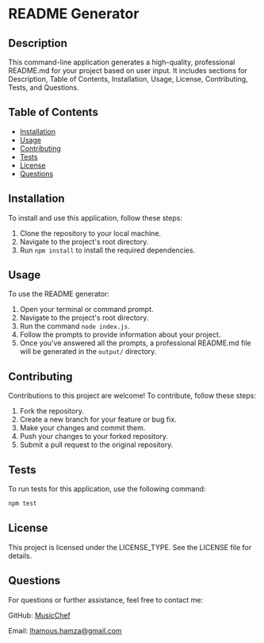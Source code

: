 # README Generator

## Description

This command-line application generates a high-quality, professional README.md for your project based on user input. It includes sections for Description, Table of Contents, Installation, Usage, License, Contributing, Tests, and Questions.

## Table of Contents

- [Installation](#installation)
- [Usage](#usage)
- [Contributing](#contributing)
- [Tests](#tests)
- [License](#license)
- [Questions](#questions)

## Installation

To install and use this application, follow these steps:

1. Clone the repository to your local machine.
2. Navigate to the project's root directory.
3. Run `npm install` to install the required dependencies.

## Usage

To use the README generator:

1. Open your terminal or command prompt.
2. Navigate to the project's root directory.
3. Run the command `node index.js`.
4. Follow the prompts to provide information about your project.
5. Once you've answered all the prompts, a professional README.md file will be generated in the `output/` directory.

## Contributing

Contributions to this project are welcome! To contribute, follow these steps:

1. Fork the repository.
2. Create a new branch for your feature or bug fix.
3. Make your changes and commit them.
4. Push your changes to your forked repository.
5. Submit a pull request to the original repository.

## Tests

To run tests for this application, use the following command:

```bash
npm test
```
## License
This project is licensed under the LICENSE_TYPE. See the LICENSE file for details.

## Questions
For questions or further assistance, feel free to contact me:

GitHub: [MusicChef](https://github.com/musicchef)

Email: [lhamous.hamza@gmail.com](mailto:lhamous.hamza@gmail.com)